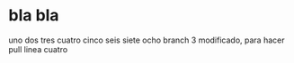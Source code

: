 # bla bla
uno dos tres cuatro cinco seis siete ocho
branch 3 modificado, para hacer pull
linea cuatro
